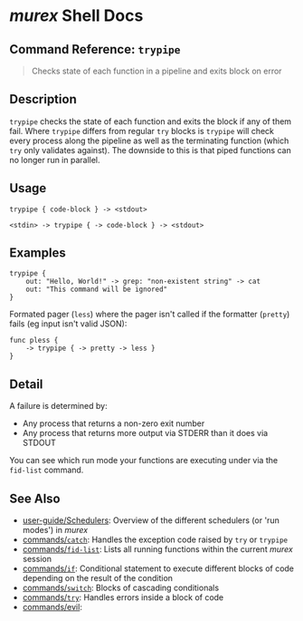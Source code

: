 # _murex_ Shell Docs

## Command Reference: `trypipe`

> Checks state of each function in a pipeline and exits block on error

## Description

`trypipe` checks the state of each function and exits the block if any of them
fail. Where `trypipe` differs from regular `try` blocks is `trypipe` will check
every process along the pipeline as well as the terminating function (which
`try` only validates against). The downside to this is that piped functions can
no longer run in parallel.

## Usage

    trypipe { code-block } -> <stdout>
    
    <stdin> -> trypipe { -> code-block } -> <stdout>

## Examples

    trypipe {
        out: "Hello, World!" -> grep: "non-existent string" -> cat
        out: "This command will be ignored"
    }
    
Formated pager (`less`) where the pager isn't called if the formatter (`pretty`) fails (eg input isn't valid JSON):

    func pless {
        -> trypipe { -> pretty -> less }
    }

## Detail

A failure is determined by:

* Any process that returns a non-zero exit number
* Any process that returns more output via STDERR than it does via STDOUT

You can see which run mode your functions are executing under via the `fid-list`
command.

## See Also

* [user-guide/Schedulers](../user-guide/schedulers.md):
  Overview of the different schedulers (or 'run modes') in _murex_
* [commands/`catch`](../commands/catch.md):
  Handles the exception code raised by `try` or `trypipe` 
* [commands/`fid-list`](../commands/fid-list.md):
  Lists all running functions within the current _murex_ session
* [commands/`if`](../commands/if.md):
  Conditional statement to execute different blocks of code depending on the result of the condition
* [commands/`switch`](../commands/switch.md):
  Blocks of cascading conditionals
* [commands/`try`](../commands/try.md):
  Handles errors inside a block of code
* [commands/evil](../commands/evil.md):
  